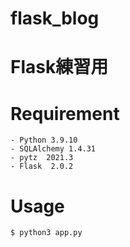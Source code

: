 # flask_blog
# Flask練習用
# Requirement
```
- Python 3.9.10
- SQLAlchemy 1.4.31
- pytz  2021.3
- Flask  2.0.2
```

# Usage
```
$ python3 app.py
```
